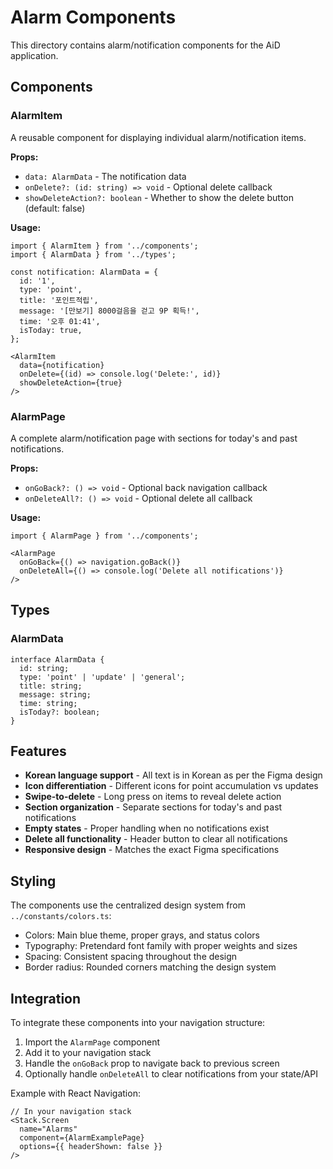# Alarm Components

This directory contains alarm/notification components for the AiD application.

## Components

### AlarmItem
A reusable component for displaying individual alarm/notification items.

**Props:**
- `data: AlarmData` - The notification data
- `onDelete?: (id: string) => void` - Optional delete callback
- `showDeleteAction?: boolean` - Whether to show the delete button (default: false)

**Usage:**
```tsx
import { AlarmItem } from '../components';
import { AlarmData } from '../types';

const notification: AlarmData = {
  id: '1',
  type: 'point',
  title: '포인트적립',
  message: '[만보기] 8000걸음을 걷고 9P 획득!',
  time: '오후 01:41',
  isToday: true,
};

<AlarmItem 
  data={notification}
  onDelete={(id) => console.log('Delete:', id)}
  showDeleteAction={true}
/>
```

### AlarmPage
A complete alarm/notification page with sections for today's and past notifications.

**Props:**
- `onGoBack?: () => void` - Optional back navigation callback
- `onDeleteAll?: () => void` - Optional delete all callback

**Usage:**
```tsx
import { AlarmPage } from '../components';

<AlarmPage 
  onGoBack={() => navigation.goBack()}
  onDeleteAll={() => console.log('Delete all notifications')}
/>
```

## Types

### AlarmData
```tsx
interface AlarmData {
  id: string;
  type: 'point' | 'update' | 'general';
  title: string;
  message: string;
  time: string;
  isToday?: boolean;
}
```

## Features

- **Korean language support** - All text is in Korean as per the Figma design
- **Icon differentiation** - Different icons for point accumulation vs updates
- **Swipe-to-delete** - Long press on items to reveal delete action
- **Section organization** - Separate sections for today's and past notifications
- **Empty states** - Proper handling when no notifications exist
- **Delete all functionality** - Header button to clear all notifications
- **Responsive design** - Matches the exact Figma specifications

## Styling

The components use the centralized design system from `../constants/colors.ts`:
- Colors: Main blue theme, proper grays, and status colors
- Typography: Pretendard font family with proper weights and sizes
- Spacing: Consistent spacing throughout the design
- Border radius: Rounded corners matching the design system

## Integration

To integrate these components into your navigation structure:

1. Import the `AlarmPage` component
2. Add it to your navigation stack
3. Handle the `onGoBack` prop to navigate back to previous screen
4. Optionally handle `onDeleteAll` to clear notifications from your state/API

Example with React Navigation:
```tsx
// In your navigation stack
<Stack.Screen 
  name="Alarms" 
  component={AlarmExamplePage}
  options={{ headerShown: false }}
/>
```